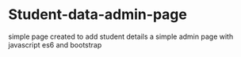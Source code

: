 # Student-data-admin-page
simple page created to add student details a simple admin page with javascript es6 and bootstrap
